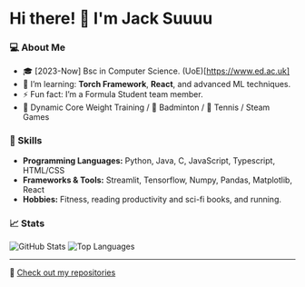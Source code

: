 # Hi there! 👋 I'm Jack Suuuu

### 💻 About Me
- 🎓 [2023-Now] Bsc in Computer Science. (UoE)[https://www.ed.ac.uk]
- 🌱 I’m learning: **Torch Framework**, **React**, and advanced ML techniques.
- ⚡  Fun fact: I’m a Formula Student team member.
- 💪 Dynamic Core Weight Training / 🏸 Badminton / 🎾 Tennis / Steam Games

### 🚀 Skills
- **Programming Languages:** Python, Java, C, JavaScript, Typescript, HTML/CSS
- **Frameworks & Tools:** Streamlit, Tensorflow, Numpy, Pandas, Matplotlib, React
- **Hobbies:** Fitness, reading productivity and sci-fi books, and running.

### 📈 Stats
![GitHub Stats](https://github-readme-stats.vercel.app/api?username=JackSuuu&show_icons=true&theme=tokyonight)
![Top Languages](https://github-readme-stats.vercel.app/api/top-langs/?username=JackSuuu&layout=compact&theme=tokyonight)


---

📝 [Check out my repositories](https://github.com/JackSuuu?tab=repositories)
